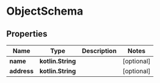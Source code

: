 
# ObjectSchema

## Properties
| Name | Type | Description | Notes |
| ------------ | ------------- | ------------- | ------------- |
| **name** | **kotlin.String** |  |  [optional] |
| **address** | **kotlin.String** |  |  [optional] |



